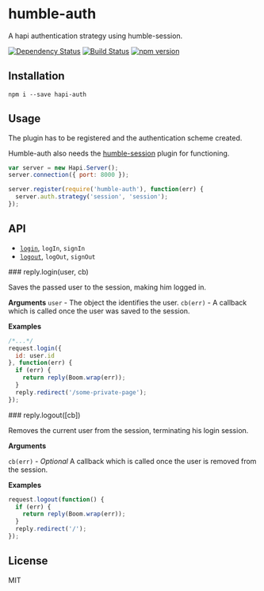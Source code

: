 # humble-auth

A hapi authentication strategy using humble-session.

[![Dependency Status](https://david-dm.org/zkochan/humble-auth/status.svg?style=flat)](https://david-dm.org/zkochan/humble-auth)
[![Build Status](https://travis-ci.org/zkochan/humble-auth.svg?branch=master)](https://travis-ci.org/zkochan/humble-auth)
[![npm version](https://badge.fury.io/js/humble-auth.svg)](http://badge.fury.io/js/humble-auth)


## Installation

```
npm i --save hapi-auth
```


## Usage

The plugin has to be registered and the authentication scheme created.

Humble-auth also needs the [humble-session](https://github.com/zkochan/humble-session)
plugin for functioning.

```js
var server = new Hapi.Server();
server.connection({ port: 8000 });

server.register(require('humble-auth'), function(err) {
  server.auth.strategy('session', 'session');
});
```


## API

* [`login`](#login), `logIn`, `signIn`
* [`logout`](#logout), `logOut`, `signOut`


<a name="login" />
### reply.login(user, cb)

Saves the passed user to the session, making him logged in.

__Arguments__
`user` - The object the identifies the user.
`cb(err)` - A callback which is called once the user was saved to the session.

__Examples__

```js
/*...*/
request.login({
  id: user.id
}, function(err) {
  if (err) {
    return reply(Boom.wrap(err));
  }
  reply.redirect('/some-private-page');
});
```


<a name="logout" />
### reply.logout([cb])

Removes the current user from the session, terminating his login session.

__Arguments__

`cb(err)` - *Optional* A callback which is called once the user is removed from
the session.

__Examples__

```js
request.logout(function() {
  if (err) {
    return reply(Boom.wrap(err));
  }
  reply.redirect('/');
});
```


## License

MIT
